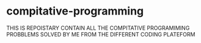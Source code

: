 # compitative-programming
THIS IS REPOISTARY CONTAIN ALL THE COMPITATIVE PROGRAMIMING PROBBLEMS SOLVED BY ME FROM THE DIFFERENT CODING PLATEFORM

